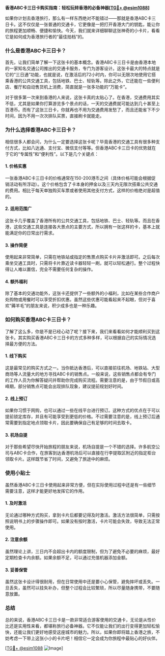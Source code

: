 **香港ABC卡三日卡购买指南：轻松玩转香港的必备神器[[TG💪+ @esim1088](https://t.me/s/esim1088)]**

如果你计划去香港旅行，那么有一样东西绝对不能错过——那就是香港ABC卡三日卡。这不仅仅是一张普通的交通卡，它更像是一把打开香港大门的钥匙，能让你的旅程更加顺畅、便捷和愉快。今天，我们就来详细聊聊这张神奇的小卡片，看看它是如何成为香港旅行者的“最佳拍档”的。

### 什么是香港ABC卡三日卡？

首先，让我们简单了解一下这张卡的基本概念。香港ABC卡三日卡是由香港本地的一家知名交通公司推出的交通卡服务，专门为游客设计。这张卡最大的特点就是它的“三日通”功能，也就是说，在激活后的72小时内，你可以无限次地使用它搭乘香港的公共交通工具，包括地铁、巴士、轻轨等。除此之外，它还能在一些便利店、餐厅和自动售货机上消费，简直就是一张多功能的“万能卡”。

对于很多第一次来到香港的人来说，这张卡真的太贴心了。在香港，交通费用其实不低，尤其是如果你打算游览多个景点的话，一天的交通费就可能达到几十甚至上百港币。而有了这张三日卡，你就再也不用为交通费用发愁了，而且还能省下不少时间，因为不用一次次排队买票，直接刷卡就能走。

### 为什么选择香港ABC卡三日卡？

相信很多人都会问，为什么一定要选择这张卡呢？毕竟香港的交通工具有很多种支付方式，比如八达通、支付宝、微信支付等等。但香港ABC卡三日卡的优势就在于它的“专属性”和“便利性”。以下是几个关键点：

#### 1. **价格实惠**
一张香港ABC卡三日卡的价格通常在150-200港币之间（具体价格可能会根据促销活动有所浮动）。这个价格包含了卡本身的押金以及三天内无限次搭乘公共交通的费用。相比于每天单独购买车票或者使用其他支付方式，这样的价格绝对是超值的。

#### 2. **适用范围广**
这张卡几乎覆盖了香港所有的公共交通工具，包括地铁、巴士、轻轨等。而且在香港，这些交通工具是连接各大景点的主要方式，所以拥有一张这样的卡，基本上就能满足你的日常出行需求。

#### 3. **操作简便**
使用起来非常简单，只需在地铁站或指定的售票点购买卡片并激活即可。之后每次乘坐交通工具时，只需将卡片靠近读卡器轻轻一刷，就可以轻松通行。整个过程快得让人难以置信，完全不需要任何复杂的操作。

#### 4. **额外福利**
除了基本的交通功能外，这张卡还提供了一些额外的小福利，比如在某些合作商户处购物或用餐时可以享受折扣优惠。虽然这些优惠可能看起来不起眼，但对于喜欢“薅羊毛”的朋友来说，积少成多也是一种乐趣。

### 如何购买香港ABC卡三日卡？

了解了这么多，你是不是已经心动了呢？接下来，我们来看看如何才能顺利买到这张卡。其实购买香港ABC卡三日卡的方式多种多样，可以根据自己的实际情况选择最方便的方法。

#### 1. **线下购买**
这是最常见的购买方式之一。当你抵达香港后，可以直接前往机场、地铁站、大型商场等人流量大的地方寻找ABC卡的销售点。一般来说，这些销售点都会有专门的工作人员为你解答疑问并帮助你完成购买流程。需要注意的是，由于节假日或高峰期，部分销售点可能会出现排队现象，建议提前规划好时间。

#### 2. **线上预订**
如果你习惯于网购，也可以通过一些在线平台进行预订。这种方式的优点在于可以提前锁定库存，并且有可能享受到更低的价格。不过需要注意的是，线上预订后通常需要到指定地点领取卡片，因此要确保自己有足够的时间去取卡。

#### 3. **机场自提**
对于那些希望尽快开始旅程的朋友来说，机场自提是一个不错的选择。许多航空公司与ABC卡合作，在旅客到达香港机场后可以直接在行李提取区附近的指定柜台领取卡片。这样既节省了时间，又避免了旅途中的麻烦。

### 使用小贴士

虽然香港ABC卡三日卡使用起来非常方便，但在实际使用过程中还是有一些细节需要注意，这样才能更好地发挥它的作用。

#### 1. **及时激活**
无论通过哪种方式购买，拿到卡片后都要记得及时激活。激活方法很简单，只需按照说明书上的步骤操作即可。如果没有按时激活，卡片可能会失效，导致无法正常使用。

#### 2. **注意余额**
虽然理论上讲，三日内不会超出卡内的额度限制，但为了避免不必要的麻烦，最好定期检查卡内余额。如果余额不足，可以通过充值机器添加金额。

#### 3. **妥善保管**
虽然这张卡设计得很耐用，但在日常使用中还是要小心保管，避免摔坏或丢失。一旦丢失，虽然可以挂失补办，但整个过程会比较繁琐，所以尽量随身携带，不要随意放置。

### 总结

总的来说，香港ABC卡三日卡是一款非常适合游客使用的交通卡，无论是从性价比还是实用性来看，都堪称旅行必备神器。它不仅能让我们的出行变得更加轻松愉快，还能让我们更好地感受这座城市的魅力。所以，如果你即将踏上香港之旅，不妨考虑一下带上这张小小的卡片吧！相信它一定会成为你旅程中最贴心的好伙伴。

[[TG💪+ @esim1088](https://t.me/s/esim1088) ![Image](https://i.postimg.cc/4NQfJmqS/Snipaste-2025-05-13-00-14-12.png)]